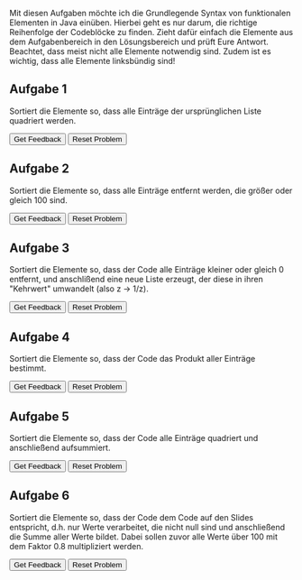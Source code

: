 Mit diesen Aufgaben möchte ich die Grundlegende Syntax von funktionalen Elementen in Java einüben.
Hierbei geht es nur darum, die richtige Reihenfolge der Codeblöcke zu finden.
Zieht dafür einfach die Elemente aus dem Aufgabenbereich in den Lösungsbereich und prüft Eure Antwort.
Beachtet, dass meist nicht alle Elemente notwendig sind.
Zudem ist es wichtig, dass alle Elemente linksbündig sind!

##  Aufgabe 1
Sortiert die Elemente so, dass alle Einträge der ursprünglichen Liste quadriert werden.

<div id="A1-sortableTrash" class="sortable-code"></div> 
<div id="A1-sortable" class="sortable-code"></div> 
<div style="clear:both;"></div> 
<p> 
    <input id="A1-feedbackLink" value="Get Feedback" type="button" /> 
    <input id="A1-newInstanceLink" value="Reset Problem" type="button" /> 
</p> 
<script type="text/javascript"> 
(function(){
  var initial = "List&lt;Integer&gt; neueListeMitZahlen1 = listeMitZahlen\n" +
    ".stream()\n" +
    ".map(z -> z * z)\n" +
    ".toList();\n" +
    ".iterate() #distractor\n" +
    ".map(z = z * z) #distractor";
  var parsonsPuzzle = new ParsonsWidget({
    "sortableId": "A1-sortable",
    "max_wrong_lines": 10,
    "grader": ParsonsWidget._graders.LineBasedGrader,
    "exec_limit": 2500,
    "can_indent": true,
    "x_indent": 50,
    "lang": "en",
    "show_feedback": true,
    "trashId": "A1-sortableTrash"
  });
  parsonsPuzzle.init(initial);
  parsonsPuzzle.shuffleLines();
  $("#A1-newInstanceLink").click(function(event){ 
      event.preventDefault(); 
      parsonsPuzzle.shuffleLines(); 
  }); 
  $("#A1-feedbackLink").click(function(event){ 
      event.preventDefault(); 
      parsonsPuzzle.getFeedback(); 
  }); 
})(); 
</script>

## Aufgabe 2

Sortiert die Elemente so, dass alle Einträge entfernt werden, die größer oder gleich 100 sind.


<div id="A2-sortableTrash" class="sortable-code"></div> 
<div id="A2-sortable" class="sortable-code"></div> 
<div style="clear:both;"></div> 
<p> 
    <input id="A2-feedbackLink" value="Get Feedback" type="button" /> 
    <input id="A2-newInstanceLink" value="Reset Problem" type="button" /> 
</p> 
<script type="text/javascript"> 
(function(){
  var initial = "List&lt;Integer&gt; neueListeMitZahlen2 = listeMitZahlen\n" +
    ".stream()\n" +
    ".filter(z -&gt; z &lt; 100)\n" +
    ".toList();\n" +
    ".filter(z -&gt; z + 100) #distractor\n" +
    ".filter(z -&gt; z &gt;= 100) #distractor";
  var parsonsPuzzle = new ParsonsWidget({
    "sortableId": "A2-sortable",
    "max_wrong_lines": 10,
    "grader": ParsonsWidget._graders.LineBasedGrader,
    "exec_limit": 2500,
    "can_indent": true,
    "x_indent": 50,
    "lang": "en",
    "show_feedback": true,
    "trashId": "A2-sortableTrash"
  });
  parsonsPuzzle.init(initial);
  parsonsPuzzle.shuffleLines();
  $("#A2-newInstanceLink").click(function(event){ 
      event.preventDefault(); 
      parsonsPuzzle.shuffleLines(); 
  }); 
  $("#A2-feedbackLink").click(function(event){ 
      event.preventDefault(); 
      parsonsPuzzle.getFeedback(); 
  }); 
})(); 
</script>

## Aufgabe 3
Sortiert die Elemente so, dass der Code alle Einträge kleiner oder gleich 0 entfernt, und anschlißend eine neue Liste erzeugt, der diese in ihren "Kehrwert" umwandelt (also z -> 1/z).

<div id="A3-sortableTrash" class="sortable-code"></div> 
<div id="A3-sortable" class="sortable-code"></div> 
<div style="clear:both;"></div> 
<p> 
    <input id="A3-feedbackLink" value="Get Feedback" type="button" /> 
    <input id="A3-newInstanceLink" value="Reset Problem" type="button" /> 
</p> 
<script type="text/javascript"> 
(function(){
  var initial = "List&lt;Double&gt; neueListeMitZahlen3 = listeMitZahlen\n" +
    ".stream()\n" +
    ".filter(z -&gt; z &gt; 0)\n" +
    ".map(z -&gt;  1.0 / z)\n" +
    ".toList();\n" +
    "  \n" +
    ".filter(z -&gt; z &lt;= 0) #distractor\n" +
    "List&lt;Integer&gt; neueListeMitZahlen3 = listeMitZahlen #distractor\n" +
    ".map(z -&gt;  z != 0) #distractor";
  var parsonsPuzzle = new ParsonsWidget({
    "sortableId": "A3-sortable",
    "max_wrong_lines": 10,
    "grader": ParsonsWidget._graders.LineBasedGrader,
    "exec_limit": 2500,
    "can_indent": true,
    "x_indent": 50,
    "lang": "en",
    "show_feedback": true,
    "trashId": "A3-sortableTrash"
  });
  parsonsPuzzle.init(initial);
  parsonsPuzzle.shuffleLines();
  $("#A3-newInstanceLink").click(function(event){ 
      event.preventDefault(); 
      parsonsPuzzle.shuffleLines(); 
  }); 
  $("#A3-feedbackLink").click(function(event){ 
      event.preventDefault(); 
      parsonsPuzzle.getFeedback(); 
  }); 
})(); 
</script>

## Aufgabe 4

Sortiert die Elemente so, dass der Code das Produkt aller Einträge bestimmt.

<div id="A4-sortableTrash" class="sortable-code"></div> 
<div id="A4-sortable" class="sortable-code"></div> 
<div style="clear:both;"></div> 
<p> 
    <input id="A4-feedbackLink" value="Get Feedback" type="button" /> 
    <input id="A4-newInstanceLink" value="Reset Problem" type="button" /> 
</p> 
<script type="text/javascript"> 
(function(){
  var initial = "int produktAllerZahlen = listeMitZahlen\n" +
    ".stream()\n" +
    ".reduce(1, (produkt, z) -&gt; produkt * z);\n" +
    "  \n" +
    ".toList(); #distractor\n" +
    ".reduce(0, (produkt, z) -&gt; produkt * z); #distractor";
  var parsonsPuzzle = new ParsonsWidget({
    "sortableId": "A4-sortable",
    "max_wrong_lines": 10,
    "grader": ParsonsWidget._graders.LineBasedGrader,
    "exec_limit": 2500,
    "can_indent": true,
    "x_indent": 50,
    "lang": "en",
    "show_feedback": true,
    "trashId": "A4-sortableTrash"
  });
  parsonsPuzzle.init(initial);
  parsonsPuzzle.shuffleLines();
  $("#A4-newInstanceLink").click(function(event){ 
      event.preventDefault(); 
      parsonsPuzzle.shuffleLines(); 
  }); 
  $("#A4-feedbackLink").click(function(event){ 
      event.preventDefault(); 
      parsonsPuzzle.getFeedback(); 
  }); 
})(); 
</script>

## Aufgabe 5

Sortiert die Elemente so, dass der Code alle Einträge quadriert und anschließend aufsummiert.

<div id="A5-sortableTrash" class="sortable-code"></div> 
<div id="A5-sortable" class="sortable-code"></div> 
<div style="clear:both;"></div> 
<p> 
    <input id="A5-feedbackLink" value="Get Feedback" type="button" /> 
    <input id="A5-newInstanceLink" value="Reset Problem" type="button" /> 
</p> 
<script type="text/javascript"> 
(function(){
  var initial = "int quadrataggregiert = listeMitZahlen\n" +
    ".stream()\n" +
    ".map(z -&gt; z * z)\n" +
    ".reduce(0, Integer::sum);\n" +
    ".toList(); #distractor\n" +
    ".reduce(1, Integer::sum); #distractor\n" +
    ".filter(z -&gt; z == z*z) #distractor\n" +
    ".reduce(0, (produkt, z) -&gt; produkt * z); #distractor";
  var parsonsPuzzle = new ParsonsWidget({
    "sortableId": "A5-sortable",
    "max_wrong_lines": 10,
    "grader": ParsonsWidget._graders.LineBasedGrader,
    "exec_limit": 2500,
    "can_indent": true,
    "x_indent": 50,
    "lang": "en",
    "show_feedback": true,
    "trashId": "A5-sortableTrash"
  });
  parsonsPuzzle.init(initial);
  parsonsPuzzle.shuffleLines();
  $("#A5-newInstanceLink").click(function(event){ 
      event.preventDefault(); 
      parsonsPuzzle.shuffleLines(); 
  }); 
  $("#A5-feedbackLink").click(function(event){ 
      event.preventDefault(); 
      parsonsPuzzle.getFeedback(); 
  }); 
})(); 
</script>

## Aufgabe 6

Sortiert die Elemente so, dass der Code dem Code auf den Slides entspricht, d.h. nur Werte verarbeitet, die nicht null sind und anschließend die Summe aller Werte bildet.
Dabei sollen zuvor alle Werte über 100 mit dem Faktor 0.8 multipliziert werden.

<div id="A6-sortableTrash" class="sortable-code"></div> 
<div id="A6-sortable" class="sortable-code"></div> 
<div style="clear:both;"></div> 
<p> 
    <input id="A6-feedbackLink" value="Get Feedback" type="button" /> 
    <input id="A6-newInstanceLink" value="Reset Problem" type="button" /> 
</p> 
<script type="text/javascript"> 
(function(){
  var initial = "public double berechneSumme(List&lt;Optional&lt;Integer&gt;&gt; zahlenListe) {\n" +
    "return zahlenListe\n" +
    ".stream()\n" +
    ".filter(Optional::isPresent)\n" +
    ".map(Optional::get)\n" +
    ".map(zahl -&gt; zahl &gt; 100 ? zahl * 0.8 : zahl)\n" +
    ".reduce(0.0, Double::sum);\n" +
    "}\n" +
    ".map(z -&gt; z + s) #distractor\n" +
    ".toList(); #distractor\n" +
    "public double berechneSumme(List&lt;Integer&gt; zahlenListe) { #distractor";
  var parsonsPuzzle = new ParsonsWidget({
    "sortableId": "A6-sortable",
    "max_wrong_lines": 10,
    "grader": ParsonsWidget._graders.LineBasedGrader,
    "exec_limit": 2500,
    "can_indent": false,
    "x_indent": 50,
    "lang": "en",
    "show_feedback": true,
    "trashId": "A6-sortableTrash"
  });
  parsonsPuzzle.init(initial);
  parsonsPuzzle.shuffleLines();
  $("#A6-newInstanceLink").click(function(event){ 
      event.preventDefault(); 
      parsonsPuzzle.shuffleLines(); 
  }); 
  $("#A6-feedbackLink").click(function(event){ 
      event.preventDefault(); 
      parsonsPuzzle.getFeedback(); 
  }); 
})(); 
</script>





